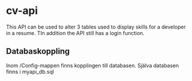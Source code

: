 # cv-api

This API can be used to alter 3 tables used to display skills for a developer in a resume. TIn addition the API still has a login function. 

## Databaskoppling
Inom /Config-mappen finns kopplingen till databasen. Själva databasen finns i myapi_db.sql
